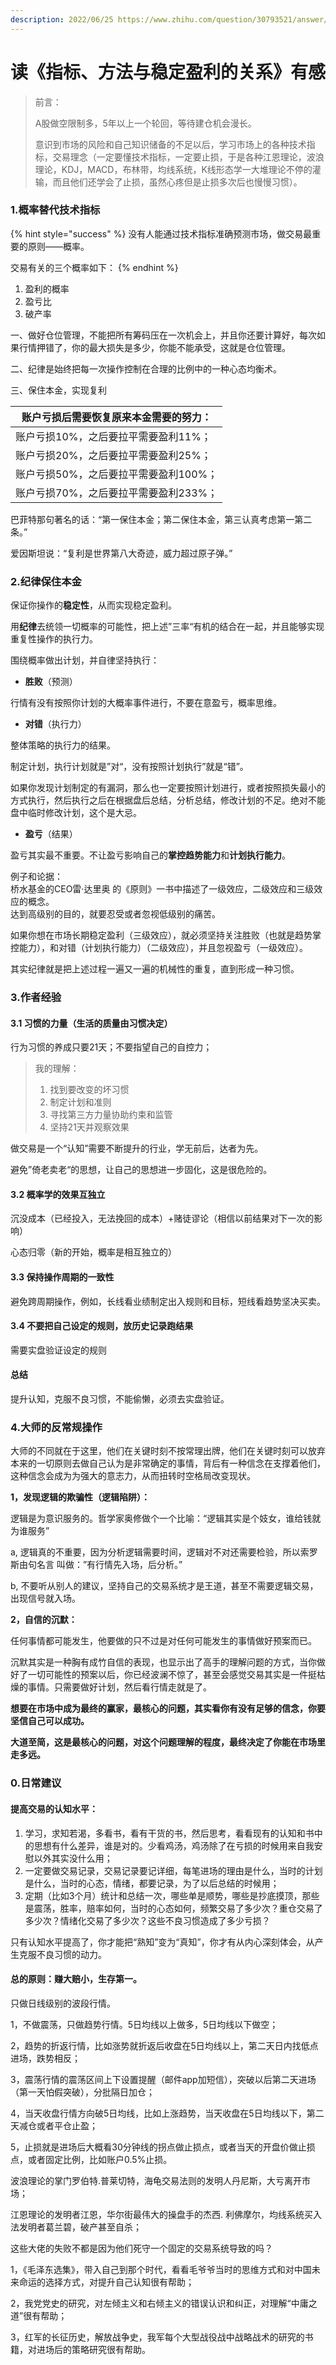 ```yaml
---
description: 2022/06/25 https://www.zhihu.com/question/30793521/answer/295872063
---
```


# 读《指标、方法与稳定盈利的关系》有感

> 前言：
>
> A股做空限制多，5年以上一个轮回，等待建仓机会漫长。
>
> 意识到市场的风险和自己知识储备的不足以后，学习市场上的各种技术指标，交易理念（一定要懂技术指标，一定要止损，于是各种江恩理论，波浪理论，KDJ，MACD，布林带，均线系统，K线形态学一大堆理论不停的灌输，而且他们还学会了止损，虽然心疼但是止损多次后也慢慢习惯）。

### 1.概率替代技术指标

{% hint style="success" %}
没有人能通过技术指标准确预测市场，做交易最重要的原则——概率。

交易有关的三个概率如下：
{% endhint %}

1. 盈利的概率
2. 盈亏比
3. 破产率

一、做好仓位管理，不能把所有筹码压在一次机会上，并且你还要计算好，每次如果行情押错了，你的最大损失是多少，你能不能承受，这就是仓位管理。

二、纪律是始终把每一次操作控制在合理的比例中的一种心态均衡术。

三、保住本金，实现复利

| 账户亏损后需要恢复原来本金需要的努力：    |
| ---------------------- |
| 账户亏损10%，之后要拉平需要盈利11%；  |
| 账户亏损20%，之后要拉平需要盈利25%；  |
| 账户亏损50%，之后要拉平需要盈利100%； |
| 账户亏损70%，之后要拉平需要盈利233%； |

巴菲特那句著名的话：“第一保住本金；第二保住本金，第三认真考虑第一第二条。”

爱因斯坦说：“复利是世界第八大奇迹，威力超过原子弹。”

### 2.纪律保住本金

保证你操作的**稳定性**，从而实现稳定盈利。

用**纪律**去统领一切概率的可能性，把上述”三率“有机的结合在一起，并且能够实现重复性操作的执行力。

围绕概率做出计划，并自律坚持执行：

* **胜败**（预测）

行情有没有按照你计划的大概率事件进行，不要在意盈亏，概率思维。

* **对错**（执行力）

整体策略的执行力的结果。

制定计划，执行计划就是”对“，没有按照计划执行”就是“错”。

如果你发现计划制定的有漏洞，那么也一定要按照计划进行，或者按照损失最小的方式执行，然后执行之后在根据盘后总结，分析总结，修改计划的不足。绝对不能盘中临时修改计划，这个是大忌。

* **盈亏**（结果）

盈亏其实最不重要。不让盈亏影响自己的**掌控趋势能力**和**计划执行能力**。

例子和论据：\
桥水基金的CEO雷·达里奥 的《原则》一书中描述了一级效应，二级效应和三级效应的概念。\
达到高级别的目的，就要忍受或者忽视低级别的痛苦。

如果你想在市场长期稳定盈利（三级效应），就必须坚持关注胜败（也就是趋势掌控能力），和对错（计划执行能力）（二级效应），并且忽视盈亏（一级效应）。

其实纪律就是把上述过程一遍又一遍的机械性的重复，直到形成一种习惯。

### 3.作者经验

#### 3.1 习惯的力量（生活的质量由习惯决定）

行为习惯的养成只要21天；不要指望自己的自控力；

> 我的理解：
>
> 1. 找到要改变的坏习惯
> 2. 制定计划和准则
> 3. 寻找第三方力量协助约束和监管
> 4. 坚持21天并观察效果

做交易是一个“认知”需要不断提升的行业，学无前后，达者为先。

避免”倚老卖老“的思想，让自己的思想进一步固化，这是很危险的。

#### 3.2 概率学的效果互独立

沉没成本（已经投入，无法挽回的成本）+赌徒谬论（相信以前结果对下一次的影响）

心态归零（新的开始，概率是相互独立的）

#### 3.3 保持操作周期的一致性

避免跨周期操作，例如，长线看业绩制定出入规则和目标，短线看趋势坚决买卖。

#### 3.4 不要把自己设定的规则，放历史记录跑结果

需要实盘验证设定的规则

#### 总结

提升认知，克服不良习惯，不能偷懒，必须去实盘验证。

### 4.大师的反常规操作

大师的不同就在于这里，他们在关键时刻不按常理出牌，他们在关键时刻可以放弃本来的一切原则去做自己认为是非常确定的事情，背后有一种信念在支撑着他们，这种信念会成为为强大的意志力，从而扭转时空格局改变现状。

**1，发现逻辑的欺骗性（逻辑陷阱）：**

逻辑是为意识服务的。哲学家奥修做个一个比喻：“逻辑其实是个妓女，谁给钱就为谁服务”

a, 逻辑真的不重要，因为分析逻辑需要时间，逻辑对不对还需要检验，所以索罗斯由句名言 叫做：”有行情先入场，后分析。”

b, 不要听从别人的建议，坚持自己的交易系统才是王道，甚至不需要逻辑交易，出现信号就入场。

**2，自信的沉默：**

任何事情都可能发生，他要做的只不过是对任何可能发生的事情做好预案而已。

沉默其实是一种胸有成竹自信的表现，也显示出了高手的理解问题的方式，当你做好了一切可能性的预案以后，你已经波澜不惊了，甚至会感觉交易其实是一件挺枯燥的事情。只需要做好计划，然后看行情走就是了。

**想要在市场中成为最终的赢家，最核心的问题，其实看你有没有足够的信念，你要坚信自己可以成功。**

**大道至简，这是最核心的问题，对这个问题理解的程度，最终决定了你能在市场里走多远。**

### **0.日常建议**

#### **提高交易的认知水平：**

1. 学习，求知若渴，多看书，看有干货的书，然后思考，看看现有的认知和书中的思想有什么差异，谁是对的。少看鸡汤，鸡汤除了在亏损的时候用来自我安慰以外其实没什么用；
2. 一定要做交易记录，交易记录要记详细，每笔进场的理由是什么，当时的计划是什么，当时的心态，情绪，都要记录，为了以后总结的时候用；
3. 定期（比如3个月）统计和总结一次，哪些单是顺势，哪些是抄底摸顶，那些是震荡，胜率，赔率如何，当时的心态如何，频繁交易了多少次？重仓交易了多少次？情绪化交易了多少次？这些不良习惯造成了多少亏损？

只有认知水平提高了，你才能把“熟知”变为“真知”，你才有从内心深刻体会，从产生克服不良习惯的动力。

#### **总的原则：赚大赔小，生存第一。**

只做日线级别的波段行情。

1，不做震荡，只做趋势行情。5日均线以上做多，5日均线以下做空；

2，趋势的折返行情，比如涨势就折返后收盘在5日均线以上，第二天日内找低点进场，跌势相反；

3，震荡行情的震荡区间上下设置提醒（邮件app加短信），突破以后第二天进场（第一天怕假突破），分批隔日加仓；

4，当天收盘行情方向破5日均线，比如上涨趋势，当天收盘在5日均线以下，第二天减仓或者平仓止盈；

5，止损就是进场后大概看30分钟线的拐点做止损点，或者当天的开盘价做止损点，或者固定比例，比如账户0.5%止损。

波浪理论的掌门罗伯特.普莱切特，海龟交易法则的发明人丹尼斯，大亏离开市场；

江恩理论的发明者江恩，华尔街最伟大的操盘手的杰西. 利佛摩尔，均线系统买入法发明者葛兰碧，破产甚至自杀；

这些大佬的失败不都是因为他们死守一个固定的交易系统导致的吗？

1，《毛泽东选集》，带入自己到那个时代，看看毛爷爷当时的思维方式和对中国未来命运的选择方式，对提升自己认知很有帮助；

2，我党党史的研究，对左倾主义和右倾主义的错误认识和纠正，对理解“中庸之道”很有帮助；

3，红军的长征历史，解放战争史，我军每个大型战役战中战略战术的研究的书籍，对进场后的策略研究很有帮助。

